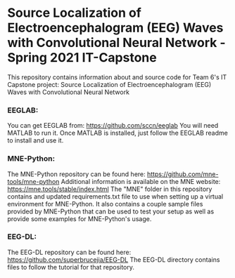 # Source Localization of Electroencephalogram (EEG) Waves with Convolutional Neural Network - Spring 2021 IT-Capstone
This repository contains information about and source code for Team 6's IT Capstone project: Source Localization of Electroencephalogram (EEG) Waves with Convolutional Neural Network 

### EEGLAB:
You can get EEGLAB from: https://github.com/sccn/eeglab
You will need MATLAB to run it. Once MATLAB is installed, just follow the EEGLAB readme to install and use it.

### MNE-Python:
The MNE-Python repository can be found here: https://github.com/mne-tools/mne-python
Additional information is available on the MNE website: https://mne.tools/stable/index.html
The "MNE" folder in this repository contains and updated requirements.txt file to use when setting up a virtual environment for MNE-Python. It also contains a couple sample files provided by MNE-Python that can be used to test your setup as well as provide some examples for MNE-Python's usage.

### EEG-DL:
The EEG-DL repository can be found here: https://github.com/superbrucejia/EEG-DL
The EEG-DL directory contains files to follow the tutorial for that repository.
